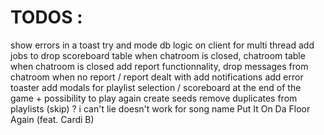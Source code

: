 # TODOS :

show errors in a toast
try and mode db logic on client for multi thread
add jobs to drop scoreboard table when chatroom is closed, chatroom table when chatroom is closed
add report functionnality, drop messages from chatroom when no report / report dealt with
add notifications
add error toaster
add modals for playlist selection / scoreboard at the end of the game + possibility to play again
create seeds
remove duplicates from playlists (skip) ?
i can't lie doesn't work for song name
Put It On Da Floor Again (feat. Cardi B)

